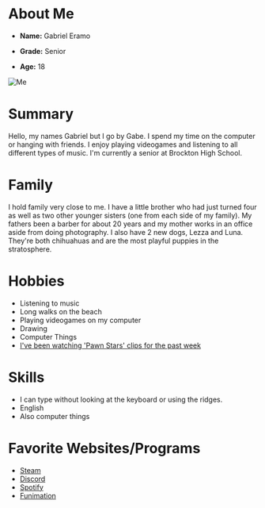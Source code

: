 # About Me
 
 - **Name:** Gabriel Eramo
 
 - **Grade:** Senior
 
 - **Age:** 18
 
 ![Me](https://statici.behindthevoiceactors.com/behindthevoiceactors/_img/chars/jojo-mcdodd-horton-hears-a-who-6.37.jpg)
 
 # Summary

 Hello, my names Gabriel but I go by Gabe. I spend my time on the computer or hanging with friends. I enjoy playing videogames and listening to all different types of music. I'm currently a senior at Brockton High School. 

 # Family

I hold family very close to me. I have a little brother who had just turned four as well as two other younger sisters (one from each side of my family). My fathers been a barber for about 20 years and my mother works in an office aside from doing photography. I also have 2 new dogs, Lezza and Luna. They're both chihuahuas and are the most playful puppies in the stratosphere.

# Hobbies

- Listening to music
- Long walks on the beach
- Playing videogames on my computer
- Drawing
- Computer Things
- [I've been watching 'Pawn Stars' clips for the past week](https://www.youtube.com/channel/UCmyjVwYZbp5YPYTUyeopO2g)

# Skills

- I can type without looking at the keyboard or using the ridges.
- English
- Also computer things

# Favorite Websites/Programs

- [Steam](https://store.steampowered.com/)
- [Discord](https://discordapp.com)
- [Spotify](https://www.spotify.com/us/)
- [Funimation](https://funimation.com)

